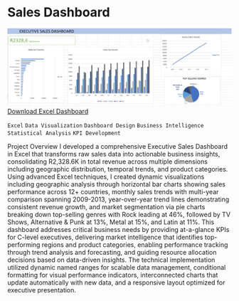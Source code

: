 # Sales Dashboard 


![Dashboard Overview](Screenshot%202025-07-03%20235201.png)
[Download Excel Dashboard](dashboard.xlsx)

`Excel` `Data Visualization` `Dashboard Design` `Business Intelligence` `Statistical Analysis` `KPI Development`

 Project Overview
I developed a comprehensive Executive Sales Dashboard in Excel that transforms raw sales data into actionable business insights, consolidating R2,328.6K in total revenue across multiple dimensions including geographic distribution, temporal trends, and product categories. Using advanced Excel techniques, I created dynamic visualizations including geographic analysis through horizontal bar charts showing sales performance across 12+ countries, monthly sales trends with multi-year comparison spanning 2009-2013, year-over-year trend lines demonstrating consistent revenue growth, and market segmentation via pie charts breaking down top-selling genres with Rock leading at 46%, followed by TV Shows, Alternative & Punk at 13%, Metal at 15%, and Latin at 11%. This dashboard addresses critical business needs by providing at-a-glance KPIs for C-level executives, delivering market intelligence that identifies top-performing regions and product categories, enabling performance tracking through trend analysis and forecasting, and guiding resource allocation decisions based on data-driven insights. The technical implementation utilized dynamic named ranges for scalable data management, conditional formatting for visual performance indicators, interconnected charts that update automatically with new data, and a responsive layout optimized for executive presentation.

  


 
